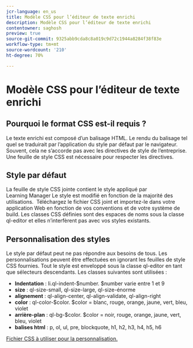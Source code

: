 ```yaml
---
jcr-language: en_us
title: Modèle CSS pour l’éditeur de texte enrichi
description: Modèle CSS pour l’éditeur de texte enrichi
contentowner: saghosh
preview: true
source-git-commit: 9325abb9cda8c8a019c9d72c1944a8284f38f83e
workflow-type: tm+mt
source-wordcount: '210'
ht-degree: 70%

---
```




# Modèle CSS pour l’éditeur de texte enrichi

## Pourquoi le format CSS est-il requis ?

Le texte enrichi est composé d’un balisage HTML. Le rendu du balisage tel quel se traduirait par l’application du style par défaut par le navigateur. Souvent, cela ne s’accorde pas avec les directives de style de l’entreprise. Une feuille de style CSS est nécessaire pour respecter les directives.

## Style par défaut

La feuille de style CSS jointe contient le style appliqué par Learning Manager Le style est modifié en fonction de la majorité des utilisations.  Téléchargez le fichier CSS joint et importez-le dans votre application Web en fonction de vos conventions et de votre système de build. Les classes CSS définies sont des espaces de noms sous la classe ql-editor et elles n’interfèrent pas avec vos styles existants.

## Personnalisation des styles

Le style par défaut peut ne pas répondre aux besoins de tous. Les personnalisations peuvent être effectuées en ignorant les feuilles de style CSS fournies. Tout le style est enveloppé sous la classe ql-editor en tant que sélecteurs descendants. Les classes suivantes sont utilisées :

* **Indentation** : li.ql-indent-$number. $number varie entre 1 et 9
* **size** : ql-size-small, ql-size-large, ql-size-énorme
* **alignement** : ql-align-center, ql-align-validate, ql-align-right
* **color** : ql-color-$color. $color = blanc, rouge, orange, jaune, vert, bleu, violet
* **arrière-plan** : ql-bg-$color. $color = noir, rouge, orange, jaune, vert, bleu, violet
* **balises html** : p, ol, ul, pre, blockquote, h1, h2, h3, h4, h5, h6

[Fichier CSS à utiliser pour la personnalisation.](assets/ql-headless.css)
